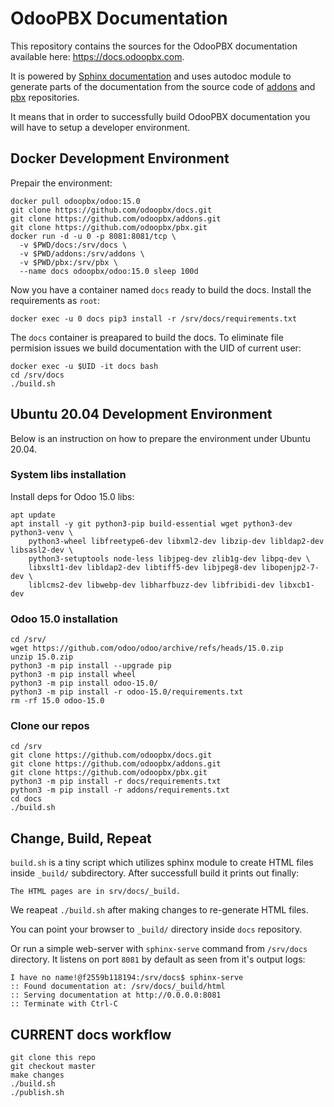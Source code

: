 # OdooPBX Documentation
This repository contains the sources for the OdooPBX documentation available here: https://docs.odoopbx.com.

It is powered by [Sphinx documentation](https://docs.odoopbx.com) and
uses autodoc module to generate parts of the documentation from the source code of [addons](https://github.com/odoopbx/addons) and [pbx](https://github.com/odoopbx/pbx) repositories.

It means that in order to successfully build OdooPBX documentation you will have to setup a developer environment.


## Docker Development Environment
Prepair the environment:
```
docker pull odoopbx/odoo:15.0
git clone https://github.com/odoopbx/docs.git
git clone https://github.com/odoopbx/addons.git
git clone https://github.com/odoopbx/pbx.git
docker run -d -u 0 -p 8081:8081/tcp \
  -v $PWD/docs:/srv/docs \
  -v $PWD/addons:/srv/addons \
  -v $PWD/pbx:/srv/pbx \
  --name docs odoopbx/odoo:15.0 sleep 100d
```

Now you have a container named `docs` ready to build the docs.
Install the requirements as `root`:
```
docker exec -u 0 docs pip3 install -r /srv/docs/requirements.txt
```

The `docs` container is preapared to build the docs.
To eliminate file permision issues we build documentation with the UID of current user:
```
docker exec -u $UID -it docs bash
cd /srv/docs
./build.sh
```


## Ubuntu 20.04 Development Environment
Below is an instruction on how to prepare the environment under Ubuntu 20.04.

### System libs installation
Install deps for Odoo 15.0 libs:
```
apt update
apt install -y git python3-pip build-essential wget python3-dev python3-venv \
    python3-wheel libfreetype6-dev libxml2-dev libzip-dev libldap2-dev libsasl2-dev \
    python3-setuptools node-less libjpeg-dev zlib1g-dev libpq-dev \
    libxslt1-dev libldap2-dev libtiff5-dev libjpeg8-dev libopenjp2-7-dev \
    liblcms2-dev libwebp-dev libharfbuzz-dev libfribidi-dev libxcb1-dev
```

### Odoo 15.0 installation
```
cd /srv/
wget https://github.com/odoo/odoo/archive/refs/heads/15.0.zip
unzip 15.0.zip
python3 -m pip install --upgrade pip
python3 -m pip install wheel
python3 -m pip install odoo-15.0/
python3 -m pip install -r odoo-15.0/requirements.txt
rm -rf 15.0 odoo-15.0
```
### Clone our repos
```
cd /srv
git clone https://github.com/odoopbx/docs.git
git clone https://github.com/odoopbx/addons.git
git clone https://github.com/odoopbx/pbx.git
python3 -m pip install -r docs/requirements.txt
python3 -m pip install -r addons/requirements.txt
cd docs
./build.sh
```

## Change, Build, Repeat
`build.sh` is a tiny script which utilizes sphinx module to create HTML files inside `_build/` subdirectory. After successfull build it prints out finally:
```
The HTML pages are in srv/docs/_build.
```

We reapeat `./build.sh` after making changes to re-generate HTML files.

You can point your browser to `_build/` directory inside `docs` repository.

Or run a simple web-server with `sphinx-serve` command from `/srv/docs` directory.
It listens on port `8081` by default as seen from it's output logs:

```
I have no name!@f2559b118194:/srv/docs$ sphinx-serve 
:: Found documentation at: /srv/docs/_build/html
:: Serving documentation at http://0.0.0.0:8081
:: Terminate with Ctrl-C
```

## CURRENT docs workflow

```
git clone this repo
git checkout master
make changes
./build.sh
./publish.sh
```
